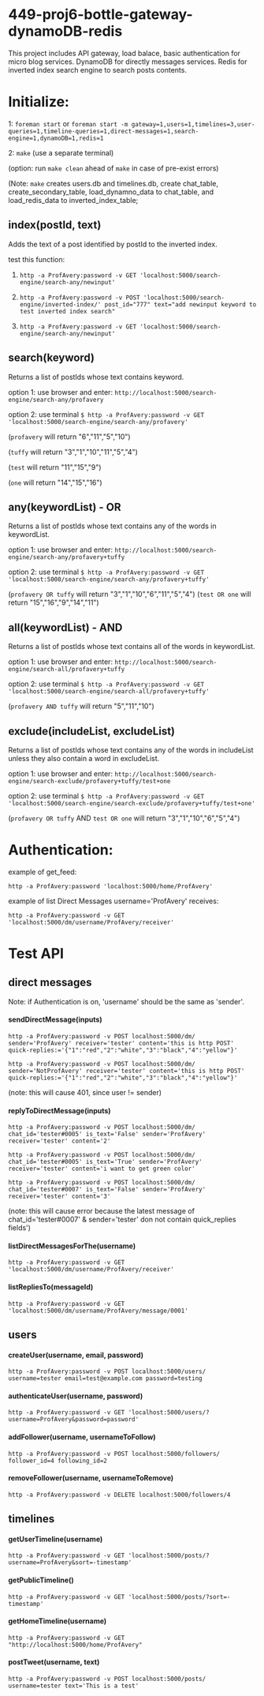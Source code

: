 # 449-proj6-bottle-gateway-dynamoDB-redis

This project includes API gateway, load balace, basic authentication for micro blog services. DynamoDB for directly messages services. Redis for inverted index search engine to search posts contents.

# Initialize:

1: `foreman start` or `foreman start -m gateway=1,users=1,timelines=3,user-queries=1,timeline-queries=1,direct-messages=1,search-engine=1,dynamoDB=1,redis=1`

2: `make` (use a separate terminal)

(option: run `make clean` ahead of `make` in case of pre-exist errors)

(Note: `make` creates users.db and timelines.db, create chat_table, create_secondary_table, load_dynamno_data to chat_table, and load_redis_data to inverted_index_table;

## index(postId, text)

Adds the text of a post identified by postId to the inverted index.

test this function:

1. `http -a ProfAvery:password -v GET 'localhost:5000/search-engine/search-any/newinput'`

2. `http -a ProfAvery:password -v POST 'localhost:5000/search-engine/inverted-index/' post_id="777" text="add newinput keyword to test inverted index search"`

3. `http -a ProfAvery:password -v GET 'localhost:5000/search-engine/search-any/newinput'`

## search(keyword)

Returns a list of postIds whose text contains keyword.

option 1: use browser and enter: `http://localhost:5000/search-engine/search-any/profavery`

option 2: use terminal `$ http -a ProfAvery:password -v GET 'localhost:5000/search-engine/search-any/profavery'`

(`profavery` will return "6","11","5","10")

(`tuffy` will return "3","1","10","11","5","4")

(`test` will return "11","15","9")

(`one` will return "14","15","16")

## any(keywordList) - OR

Returns a list of postIds whose text contains any of the words in keywordList.

option 1: use browser and enter: `http://localhost:5000/search-engine/search-any/profavery+tuffy`

option 2: use terminal `$ http -a ProfAvery:password -v GET 'localhost:5000/search-engine/search-any/profavery+tuffy'`

(`profavery OR tuffy` will return "3","1","10","6","11","5","4")
(`test OR one` will return "15","16","9","14","11")

## all(keywordList) - AND

Returns a list of postIds whose text contains all of the words in keywordList.

option 1: use browser and enter: `http://localhost:5000/search-engine/search-all/profavery+tuffy`

option 2: use terminal `$ http -a ProfAvery:password -v GET 'localhost:5000/search-engine/search-all/profavery+tuffy'`

(`profavery AND tuffy` will return "5","11","10")

## exclude(includeList, excludeList)

Returns a list of postIds whose text contains any of the words in includeList unless they also contain a word in excludeList.

option 1: use browser and enter: `http://localhost:5000/search-engine/search-exclude/profavery+tuffy/test+one`

option 2: use terminal `$ http -a ProfAvery:password -v GET 'localhost:5000/search-engine/search-exclude/profavery+tuffy/test+one'`

(`profavery OR tuffy` AND `test OR one` will return "3","1","10","6","5","4")

# Authentication:

example of get_feed:

`http -a ProfAvery:password 'localhost:5000/home/ProfAvery'`

example of list Direct Messages username='ProfAvery' receives:

`http -a ProfAvery:password -v GET 'localhost:5000/dm/username/ProfAvery/receiver'`

# Test API

## direct messages

Note: if Authentication is on, 'username' should be the same as 'sender'.

#### sendDirectMessage(inputs)

`http -a ProfAvery:password -v POST localhost:5000/dm/ sender='ProfAvery' receiver='tester' content='this is http POST' quick-replies:='{"1":"red","2":"white","3":"black","4":"yellow"}'`

`http -a ProfAvery:password -v POST localhost:5000/dm/ sender='NotProfAvery' receiver='tester' content='this is http POST' quick-replies:='{"1":"red","2":"white","3":"black","4":"yellow"}'`

(note: this will cause 401, since user != sender)

#### replyToDirectMessage(inputs)

`http -a ProfAvery:password -v POST localhost:5000/dm/ chat_id='tester#0005' is_text='False' sender='ProfAvery' receiver='tester' content='2'`

`http -a ProfAvery:password -v POST localhost:5000/dm/ chat_id='tester#0005' is_text='True' sender='ProfAvery' receiver='tester' content='i want to get green color'`

`http -a ProfAvery:password -v POST localhost:5000/dm/ chat_id='tester#0007' is_text='False' sender='ProfAvery' receiver='tester' content='3'`

(note: this will cause error because the latest message of chat_id='tester#0007' & sender='tester' don not contain quick_replies fields')

#### listDirectMessagesForThe(username)

`http -a ProfAvery:password -v GET 'localhost:5000/dm/username/ProfAvery/receiver'`

#### listRepliesTo(messageId)

`http -a ProfAvery:password -v GET 'localhost:5000/dm/username/ProfAvery/message/0001'`

## users

#### createUser(username, email, password)

`http -a ProfAvery:password -v POST localhost:5000/users/ username=tester email=test@example.com password=testing`

#### authenticateUser(username, password)

`http -a ProfAvery:password -v GET 'localhost:5000/users/?username=ProfAvery&password=password'`

#### addFollower(username, usernameToFollow)

`http -a ProfAvery:password -v POST localhost:5000/followers/ follower_id=4 following_id=2`

#### removeFollower(username, usernameToRemove)

`http -a ProfAvery:password -v DELETE localhost:5000/followers/4`

## timelines

#### getUserTimeline(username)

`http -a ProfAvery:password -v GET 'localhost:5000/posts/?username=ProfAvery&sort=-timestamp'`

#### getPublicTimeline()

`http -a ProfAvery:password -v GET 'localhost:5000/posts/?sort=-timestamp'`

#### getHomeTimeline(username)

`http -a ProfAvery:password -v GET "http://localhost:5000/home/ProfAvery"`

#### postTweet(username, text)

`http -a ProfAvery:password -v POST localhost:5000/posts/ username=tester text='This is a test'`
